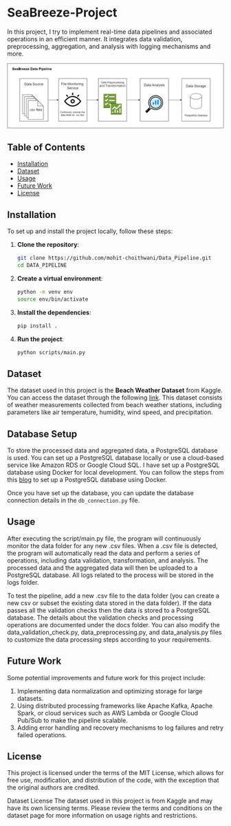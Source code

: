 # SeaBreeze-Project

In this project, I try to implement real-time data pipelines and associated operations in an efficient manner. It integrates data validation, preprocessing, aggregation, and analysis with logging mechanisms and more.

![Architecture Design](/assests/datapipelinearchi.png)

## Table of Contents

- [Installation](#installation)
- [Dataset](#dataset)
- [Usage](#usage)
- [Future Work](#future-work)
- [License](#license)

## Installation

To set up and install the project locally, follow these steps:

1. **Clone the repository**:
   ```bash
   git clone https://github.com/mohit-choithwani/Data_Pipeline.git
   cd DATA_PIPELINE
   ```

2. **Create a virtual environment**:
   ```bash
   python -m venv env
   source env/bin/activate
   ```

3. **Install the dependencies**:
   ```bash
   pip install .
   ```

4. **Run the project**:
   ```bash
   python scripts/main.py
   ```

## Dataset

The dataset used in this project is the **Beach Weather Dataset** from Kaggle. You can access the dataset through the following [link](https://www.kaggle.com/code/sanjanchaudhari/beach-weather-stations-analysis?select=Beach_Weather_Stations_-_Automated_Sensors.csv). This dataset consists of weather measurements collected from beach weather stations, including parameters like air temperature, humidity, wind speed, and precipitation. 

## Database Setup

To store the processed data and aggregated data, a PostgreSQL database is used. You can set up a PostgreSQL database locally or use a cloud-based service like Amazon RDS or Google Cloud SQL. I have set up a PostgreSQL database using Docker for local development. You can follow the steps from this [blog](https://docs.chaicode.com/postgresql-installation/) to set up a PostgreSQL database using Docker. 

Once you have set up the database, you can update the database connection details in the `db_connection.py` file.

## Usage

After executing the script/main.py file, the program will continuously monitor the data folder for any new .csv files. When a .csv file is detected, the program will automatically read the data and perform a series of operations, including data validation, transformation, and analysis. The processed data and the aggregated data will then be uploaded to a PostgreSQL database. All logs related to the process will be stored in the logs folder.

To test the pipeline, add a new .csv file to the data folder (you can create a new csv or subset the existing data stored in the data folder). If the data passes all the validation checks then the data is stored to a PostgreSQL database. The details about the validation checks and processing operations are documented under the docs folder. You can also modify the data_validation_check.py, data_preprocessing.py, and data_analysis.py files to customize the data processing steps according to your requirements.


## Future Work

Some potential improvements and future work for this project include:
1. Implementing data normalization and optimizing storage for large datasets.
2. Using distributed processing frameworks like Apache Kafka, Apache Spark, or cloud services such as AWS Lambda or Google Cloud Pub/Sub to make the pipeline scalable.
3. Adding error handling and recovery mechanisms to log failures and retry failed operations.

## License

This project is licensed under the terms of the MIT License, which allows for free use, modification, and distribution of the code, with the exception that the original authors are credited.

Dataset License
The dataset used in this project is from Kaggle and may have its own licensing terms. Please review the terms and conditions on the dataset page for more information on usage rights and restrictions.